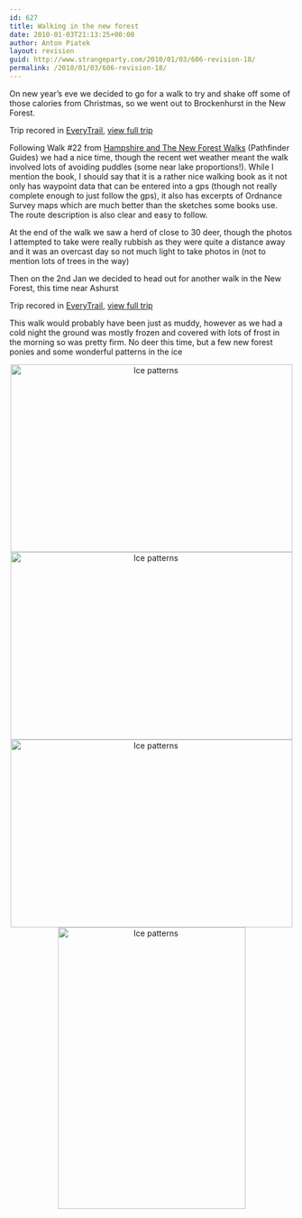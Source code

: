 ```yaml
---
id: 627
title: Walking in the new forest
date: 2010-01-03T21:13:25+00:00
author: Anton Piatek
layout: revision
guid: http://www.strangeparty.com/2010/01/03/606-revision-18/
permalink: /2010/01/03/606-revision-18/
---
```

On new year&#8217;s eve we decided to go for a walk to try and shake off some of those calories from Christmas, so we went out to Brockenhurst in the New Forest.

  
Trip recored in [EveryTrail](http://www.everytrail.com), [view full trip](http://www.everytrail.com/view_trip.php?trip_id=453763)

Following Walk #22 from [Hampshire and The New Forest Walks](http://www.crimsonpublishing.co.uk/book/details/9780711706095/jenny-plunknett-david-foster/hampshire-amp-the-new-forest-walks) (Pathfinder Guides) we had a nice time, though the recent wet weather meant the walk involved lots of avoiding puddles (some near lake proportions!). While I mention the book, I should say that it is a rather nice walking book as it not only has waypoint data that can be entered into a gps (though not really complete enough to just follow the gps), it also has excerpts of Ordnance Survey maps which are much better than the sketches some books use. The route description is also clear and easy to follow.

At the end of the walk we saw a herd of close to 30 deer, though the photos I attempted to take were really rubbish as they were quite a distance away and it was an overcast day so not much light to take photos in (not to mention lots of trees in the way)

Then on the 2nd Jan we decided to head out for another walk in the New Forest, this time near Ashurst



Trip recored in [EveryTrail](http://www.everytrail.com), [view full trip](http://www.everytrail.com/view_trip.php?trip_id=455839)

This walk would probably have been just as muddy, however as we had a cold night the ground was mostly frozen and covered with lots of frost in the morning so was pretty firm. No deer this time, but a few new forest ponies and some wonderful patterns in the ice

<p style="text-align: center;">
  <a class="tt-flickr tt-flickr tt-flickr-Medium" title="Ice patterns" href="http://farm5.static.flickr.com/4071/4240613391_dce3591b03_b.jpg"><img src="http://farm5.static.flickr.com/4071/4240613391_dce3591b03.jpg" border="0" alt="Ice patterns" width="500" height="333" /></a> <a class="tt-flickr tt-flickr tt-flickr-Medium" title="Ice patterns" href="http://farm5.static.flickr.com/4009/4241386910_0321e788dc_b.jpg"><img src="http://farm5.static.flickr.com/4009/4241386910_0321e788dc.jpg" border="0" alt="Ice patterns" width="500" height="333" /></a> <a class="tt-flickr tt-flickr tt-flickr-Medium" title="Ice patterns" href="http://farm3.static.flickr.com/2525/4241382790_b7dd1b6ec0_b.jpg"><img src="http://farm3.static.flickr.com/2525/4241382790_b7dd1b6ec0.jpg" border="0" alt="Ice patterns" width="500" height="333" /></a> <a class="tt-flickr tt-flickr tt-flickr-Medium" title="Ice patterns" href="http://farm3.static.flickr.com/2525/4241384066_a10dc52a2e_b.jpg"><img class="aligncenter" src="http://farm3.static.flickr.com/2525/4241384066_a10dc52a2e.jpg" border="0" alt="Ice patterns" width="333" height="500" /></a>
</p>